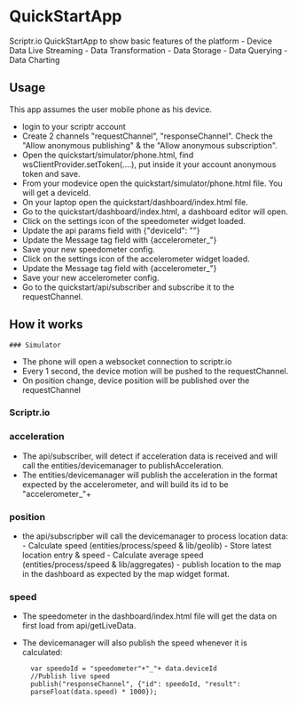 # QuickStartApp

Scriptr.io QuickStartApp to show basic features of the platform
    - Device Data Live Streaming
    - Data Transformation
    - Data Storage
    - Data Querying
    - Data Charting

## Usage
This app assumes the user mobile phone as his device.
  - login to your scriptr account
  - Create 2 channels "requestChannel", "responseChannel". Check the "Allow anonymous publishing" & the "Allow anonymous subscription".
  - Open the quickstart/simulator/phone.html, find wsClientProvider.setToken(....), put inside it your account anonymous token and save.
  - From your modevice open the quickstart/simulator/phone.html file. You will get a deviceId.
  - On your laptop open the quickstart/dashboard/index.html file.
  - Go to the quickstart/dashboard/index.html, a dashboard editor will open. 
  - Click on the settings icon of the speedometer widget loaded.
  - Update the api params field with {"deviceId": "<value of device id you got on your mobile>"}
  - Update the Message tag field with {accelerometer_<value of device id you got on your mobile>"}
  - Save your new speedometer config.
  - Click on the settings icon of the accelerometer widget loaded.
  - Update the Message tag field with {accelerometer_<value of device id you got on your mobile>"}
  - Save your new accelerometer config.
  - Go to the quickstart/api/subscriber and subscribe it to the requestChannel.
  
## How it works
    ### Simulator
   - The phone will open a websocket connection to scriptr.io 
   - Every 1 second, the device motion will be pushed to the requestChannel.
   - On position change, device position will be published over the requestChannel
### Scriptr.io
### acceleration
   - The api/subscriber, will detect if acceleration data is received and will call the entities/devicemanager to publishAcceleration.
   - The entities/devicemanager will publish the acceleration in the format expected by the accelerometer, and will build its id to be "accelerometer_"+<deviceId>
### position
   - the api/subscripber will call the devicemanager to process location data:
         - Calculate speed (entities/process/speed & lib/geolib)
         - Store latest location entry & speed
         - Calculate average speed (entities/process/speed & lib/aggregates)
         - publish location to the map in the dashboard as expected by the map widget format.
### speed
- The speedometer in the dashboard/index.html file will get the data on first load from api/getLiveData.
- The devicemanager will also publish the speed whenever it is calculated:

        var speedoId = "speedometer"+"_"+ data.deviceId
        //Publish live speed
        publish("responseChannel", {"id": speedoId, "result":       
        parseFloat(data.speed) * 1000});



